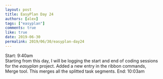 ```yaml
---
layout: post
title: EasyPlan Day 24
authors: [alex]
tags: ["easyplan"]
comments: true
like: true
date: 2019-06-30
permalink: 2019/06/30/easyplan-day24
---
```

Start: 9:40am  
Starting from this day, I will be logging the start and end of coding sessions for the _easyplan_ project.
Added a new entry in the ribbon commands, Merge tool. This merges all the splitted task segments.
End: 10:03am  
